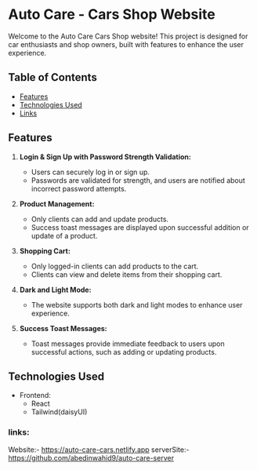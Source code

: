 # Auto Care - Cars Shop Website

Welcome to the Auto Care Cars Shop website! This project is designed for car enthusiasts and shop owners, built with features to enhance the user experience.

## Table of Contents

- [Features](#features)
- [Technologies Used](#technologies-used)
- [Links](#links)


## Features

1. **Login & Sign Up with Password Strength Validation:**
   - Users can securely log in or sign up.
   - Passwords are validated for strength, and users are notified about incorrect password attempts.

2. **Product Management:**
   - Only clients can add and update products.
   - Success toast messages are displayed upon successful addition or update of a product.

3. **Shopping Cart:**
   - Only logged-in clients can add products to the cart.
   - Clients can view and delete items from their shopping cart.

4. **Dark and Light Mode:**
   - The website supports both dark and light modes to enhance user experience.

5. **Success Toast Messages:**
   - Toast messages provide immediate feedback to users upon successful actions, such as adding or updating products.

## Technologies Used

- Frontend:
  - React
  - Tailwind(daisyUI)






### links:
Website:- https://auto-care-cars.netlify.app
serverSite:- https://github.com/abedinwahid9/auto-care-server
